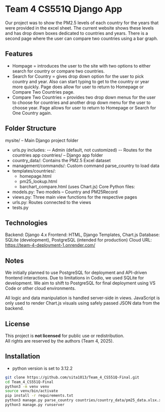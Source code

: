 # Team 4 CS551Q Django App

Our project was to show the PM2.5 levels of each country for the years that were provided in the excel sheet.
The current website shows these levels and has drop down boxes dedicated to countries and years. There is a second
page where the user can compare two countries using a bar graph. 


## Features
- Hompage = 
  introduces the user to the site with two options to either search for country or compare two countries. 
- Search for Country =
  gives drop down option for the user to pick country and year. Also can start typing to get
  to the country or year more quickly. Page does allow for user to return to Homepage or Compare Two Countries page. 
- Compare Two Countries =
  provides two drop down menus for the user to choose for countries and another drop down menu
  for the user to choose year. Page allows for user to return to Homepage or Search for One Country again. 


## Folder Structure
mysite/ – Main Django project folder
- urls.py includes:
  -- Admin (default, not customized)
  -- Routes for the countries app
countries/ – Django app folder
- country_data/: Contains the PM2.5 Excel dataset
- management/commands/: Custom command parse_country to load data
- templates/countries/:
  - homepage.html
  - pm25_lookup.html
  - barchart_compare.html (uses Chart.js)
Core Python files:
- models.py: Two models – Country and PM25Record
- views.py: Three main view functions for the respective pages
- urls.py: Routes connected to the views
- tests.py


## Technologies
Backend: Django 4.x
Frontend: HTML, Django Templates, Chart.js
Database: SQLite (development), PostgreSQL (intended for production)
Cloud URL: https://team-4-deployment-1.onrender.com/

## Notes
We initially planned to use PostgreSQL for deployment and API-driven frontend interactions.
Due to limitations in Codio, we used SQLite for development. We aim to shift to PostgreSQL for final deployment using VS Code or other cloud environments. 

All logic and data manipulation is handled server-side in views. JavaScript is only used to render Chart.js visuals using safely passed JSON data from the backend.


## License
This project is **not licensed** for public use or redistribution.  
All rights are reserved by the authors (Team 4, 2025).


## Installation
- python version is set to 3.12.2
```bash
git clone https://github.com/sita1013/Team_4_CS551Q-Final.git
cd Team_4_CS551Q-Final
python3 -m venv venv
source venv/bin/activate
pip install -r requirements.txt
python3 manage.py parse_country countries/country_data/pm25_data.xlsx.xlsx
python3 manage.py runserver 

